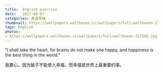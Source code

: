 ```yaml
---
title:  English exercise
date:   2017-09-07
categories: 英语早操
thumbnail: https://wallpapers.wallhaven.cc/wallpapers/full/wallhaven-217286.jpg
tags: English
photos:
- https://wallpapers.wallhaven.cc/wallpapers/full/wallhaven-217286.jpg
---
```


"I shall take the heart, for brains do not make one happy, and happiness is the best thing in the world."
<p>我要心，因为脑子不能使人幸福，而幸福是世界上最重要的事。</p>
